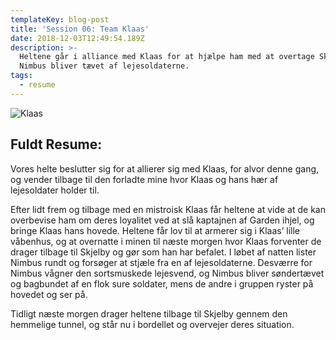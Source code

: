 ```yaml
---
templateKey: blog-post
title: 'Session 06: Team Klaas'
date: 2018-12-03T12:49:54.189Z
description: >-
  Heltene går i alliance med Klaas for at hjælpe ham med at overtage Skjelby, og
  Nimbus bliver tævet af lejesoldaterne.
tags:
  - resume
---
```

![Klaas](/img/klaas.jpeg)

## Fuldt Resume:

Vores helte beslutter sig for at allierer sig med Klaas, for alvor denne gang, og vender tilbage til den forladte mine hvor Klaas og hans hær af lejesoldater holder til. 

Efter lidt frem og tilbage med en mistroisk Klaas får heltene at vide at de kan overbevise ham om deres loyalitet ved at slå kaptajnen af Garden ihjel, og bringe Klaas hans hovede. Heltene får lov til at armerer sig i Klaas’ lille våbenhus, og at overnatte i minen til næste morgen hvor Klaas forventer de drager tilbage til Skjelby og gør som han har befalet. I løbet af natten lister Nimbus rundt og forsøger at stjæle fra en af lejesoldaterne. Desværre for Nimbus vågner den sortsmuskede lejesvend, og Nimbus bliver søndertævet og bagbundet af en flok sure soldater, mens de andre i gruppen ryster på hovedet og ser på.

Tidligt næste morgen drager heltene tilbage til Skjelby gennem den hemmelige tunnel, og står nu i bordellet og overvejer deres situation.
